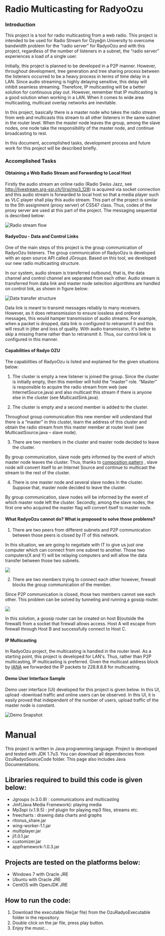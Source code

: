 Radio Multicasting for RadyoOzu
=================

### Introduction

This project is a tool for radio multicasting from a web radio. This project is intended to be used for 
Radio Stream for Özyeğin University to overcome bandwidth problem for the “radio server” for RadyoOzu and with
this project, regardless of the number of listeners in a subnet, the “radio server” experiences a load of a 
single user.

Initially, this project is planned to be developed in a P2P manner. However, throughout development, 
tree generation and tree sharing process between the listeners occurred to be a heavy process in terms of 
time delay in a LAN. Since audio streaming is highly delaying sensitive, this delay will inhibit seamless streaming. 
Therefore, IP multicasting will be a better solution for continuous play out. However, remember that IP multicasting 
is a good solution when working in a LAN. When it comes to wide area multicasting, multicast overlay networks are 
inevitable.

In this project, basically there is a master node who takes the radio stream from web and multicasts this stream 
to all other listeners in the same subnet in the router level. When the master node leaves the group, among the 
slave nodes, one node take the responsibility of the master node, and continue broadcasting to rest.

In this document, accomplished tasks, development process and future work for this project will be described briefly.

### Accomplished Tasks


#### Obtaining a Web Radio Stream and Forwarding to Local Host

Firstly the audio stream an online radio 
(Radio Swiss Jazz, see http://livestream.srg-ssr.ch/1/rsj/mp3_128) is acquired via socket connection 
and this audio stream is forwarded to local host so that a media player such as VLC player shall 
play this audio stream. This part of the project is similar to the 5th assignment (proxy server) of CS547 class. 
Thus, codes of the proxy server are used at this part of the project. The messaging sequential is described below:

![Radio stream flow](ozu-radio-data-flow.png)

#### RadyoOzu - Data and Control Links

One of the main steps of this project is the group communication of RadyoOzu listeners. 
The group communication of RadyoOzu is developed with an open source API called JGroups. Based on this tool, 
we developed our new radio multicasting structure.

In our system, audio stream is transferred outbound, that is, the data channel and control channel are separated 
from each other. Audio stream is transferred from data link and master node selection algorithms are handled 
on control link, as shown in figure below:

![Data transfer structure](data-transfer-structure.png)

Data link is meant to transmit messages reliably to many receivers. However, as it does retransmission to 
ensure lossless and ordered messages, this would hamper transmission of audio streams. For example, when a 
packet is dropped, data link is configured to retransmit it and this will result in jitter and loss of quality. 
With audio transmission, it's better to skip a missing frame rather than to retransmit it. Thus, our control 
link is configured in this manner.

#### Capabilities of Radyo OZU

The capabilities of RadyoOzu is listed and explained for the given situations below:

1. The cluster is empty a new listener is joined the group.
Since the cluster is initially empty, then this member will hold the “master” role.
“Master” is responsible to acquire the radio stream from web (see InternetSource.java) and 
also multicast this stream if there is anyone else in the cluster (see MulticastSink.java).

2. The cluster is empty and a second member is added to the cluster.

Throughout group communication this new member will understand that there is a “master” in this cluster, 
learn the address of this cluster and obtain the radio stream from this master member at router level 
(see MulticastSource.java – slave node).

3. There are two members in the cluster and master node decided to leave the cluster.

By group communication, slave node gets informed by the event of which master node leaves the cluster. 
Thus, thanks to [composition pattern](http://en.wikipedia.org/wiki/Composite_pattern) , slave node will convert 
itself to an Internet Source and continue to multicast the stream to the rest of the cluster.

4. There is one master node and several slave nodes in the cluster. Suppose that, master node decided 
to leave the cluster.

By group communication, slave nodes will be informed by the event of which master node left the cluster. 
Secondly, among the slave nodes, the first one who acquired the master flag will convert itself to master node.

#### What RadyoOzu cannot do? What is proposed to solve those problems?

1. There are two peers from different subnets and P2P communication between those peers is closed by 
IT of this network.

In this situation, we are going to negotiate with IT to give us just one computer which can connect from 
one subnet to another. Those two computers(X and Y) will be relaying computers and will allow the data transfer 
between those two subnets.

![](img1.png)

2. There are two members trying to connect each other however, firewall blocks the group communication of the member.

Since P2P communication is closed, those two members cannot see each other. This problem can be solved by tunneling 
and running a gossip router.

![](gossip-route.png)

In this solution, a gossip router can be created on host B(outside the firewall) from a socket that firewall allows 
access. Host A will escape from firewall through Host B and successfully connect to Host C.
 
#### IP Multicasting

In RadyoOzu project, the multicasting is handled in the router level. As a starting point, this project is developed 
for LAN's. Thus, rather than P2P multicasting, IP multicasting is preferred. Given the multicast address block by 
[IANA](http://www.iana.org/assignments/ipv4-address-space/ipv4-address-space.xml) we forwarded the IP packets 
to 228.8.8.8 for multicasting.

#### Demo User Interface Sample

Demo user interface (UI) developed for this project is given below. In this UI, upload -download traffic and 
online users can be observed. In this UI, it is easily proved that independent of the number of users, upload 
traffic of the master node is constant.

![Demo Snapshot](demo-snapshot.png)

Manual
======

This project is written in Java programming language. Project is developed and tested with JDK 1.7u3. 
You can download all dependencies from OzuRadyoSourceCode folder. This page also includes Java Documentations.

Libraries required to build this code is given below:
-----------------------------------------------------

* Jgroups (v.3.0.9) : communications and multicasting
* Jmf(Java Media Framework): playing media
* Mp3spi (v.1.9.5) : jmf plugin for playing mp3 files, streams etc.
* freecharts : drawing data charts and graphs
* ritonus_share.jar
* wing-worker-1.1.jar
* multiplayer.jar
* jl1.0.1.jar
* customizer.jar
* appframework-1.0.3.jar

Projects are tested on the platforms below:
-------------------------------------------

* Windows 7 with Oracle JRE
* Ubuntu with Oracle JRE
* CentOS with OpenJDK JRE

How to run the code:
-----------------------------------------------------

1. Download the executable file(jar file) from the OzuRadyoExecutable folder in the repository.
2. Double click on the jar file, press play button.
3. Enjoy the music...

